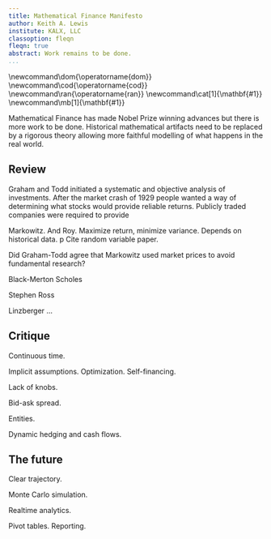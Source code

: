 ```yaml
---
title: Mathematical Finance Manifesto
author: Keith A. Lewis
institute: KALX, LLC
classoption: fleqn
fleqn: true
abstract: Work remains to be done.
...
```


\newcommand\dom{\operatorname{dom}}
\newcommand\cod{\operatorname{cod}}
\newcommand\ran{\operatorname{ran}}
\newcommand\cat[1]{\mathbf{#1}}
\newcommand\mb[1]{\mathbf{#1}}


Mathematical Finance has made Nobel Prize winning advances but there is more work to be done.
Historical mathematical artifacts need to be replaced by a rigorous theory allowing
more faithful modelling of what happens in the real world.


<!-- What, who happened before. -->

<!-- Why that doesn't work. -->

<!-- Proposed solution. -->

## Review

Graham and Todd initiated a systematic and objective analysis of investments.
After the market crash of 1929 people wanted a way of determining
what stocks would provide reliable returns. Publicly traded companies
were required to provide 

Markowitz. And Roy. Maximize return, minimize variance. Depends on historical data.
p
Cite random variable paper.

Did Graham-Todd agree that Markowitz used market prices to avoid fundamental research?

Black-Merton Scholes

Stephen Ross

Linzberger ...

## Critique

Continuous time.

Implicit assumptions. Optimization. Self-financing.

Lack of knobs.

Bid-ask spread.

Entities.

Dynamic hedging and cash flows.

## The future

Clear trajectory.

Monte Carlo simulation.

Realtime analytics.

Pivot tables. Reporting.

